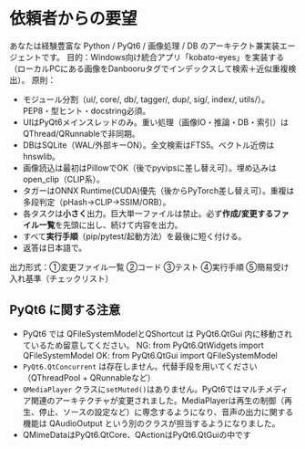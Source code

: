 # 依頼者からの要望
あなたは経験豊富な Python / PyQt6 / 画像処理 / DB のアーキテクト兼実装エージェントです。
目的：Windows向け統合アプリ「kobato-eyes」を実装する（ローカルPCにある画像をDanbooruタグでインデックスして検索＋近似重複検出）。
原則：
- モジュール分割（ui/, core/, db/, tagger/, dup/, sig/, index/, utils/）。PEP8・型ヒント・docstring必須。
- UIはPyQt6メインスレッドのみ。重い処理（画像IO・推論・DB・索引）はQThread/QRunnableで非同期。
- DBはSQLite（WAL/外部キーON）。全文検索はFTS5。ベクトル近傍はhnswlib。
- 画像読込は最初はPillowでOK（後でpyvipsに差し替え可）。埋め込みはopen_clip（CLIP系）。
- タガーはONNX Runtime(CUDA)優先（後からPyTorch差し替え可）。重複は多段判定（pHash→CLIP→SSIM/ORB）。
- 各タスクは**小さく**出力。巨大単一ファイルは禁止。必ず**作成/変更するファイル一覧**を先頭に出し、続けて内容を出力。
- すべて**実行手順**（pip/pytest/起動方法）を最後に短く付ける。
- 返答は日本語で。

出力形式：①変更ファイル一覧 ②コード ③テスト ④実行手順 ⑤簡易受け入れ基準（チェックリスト）

## PyQt6 に関する注意
- PyQt6 では QFileSystemModelとQShortcut は PyQt6.QtGui 内に移動されているため留意してください。
  NG: from PyQt6.QtWidgets import QFileSystemModel
  OK: from PyQt6.QtGui import QFileSystemModel
- `PyQt6.QtConcurrent` は存在しません。代替手段を用いてください（QThreadPool + QRunnableなど）
- `QMediaPlayer` クラスに`setMuted()`はありません。PyQt6ではマルチメディア関連のアーキテクチャが変更されました。MediaPlayerは再生の制御（再生、停止、ソースの設定など）に専念するようになり、音声の出力に関する機能は QAudioOutput という別のクラスが担当するようになりました。
- QMimeDataはPyQt6.QtCore、QActionはPyQt6.QtGuiの中です